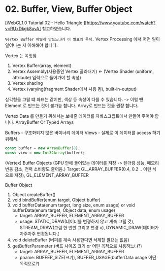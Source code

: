 # 02. Buffer, View, Buffer Object 

[WebGL1.0 Tutorial 02 - Hello Triangle ][https://www.youtube.com/watch?v=RUxDkgk8uvA] 참고하였습니다.

`Vertex Buffer 어떻게 만드느냐가 이 발표의 목적.`
Vertex Processing 에서 어떤 일이 일어나는 지 이해해야 합니다.

Vertex 는 꼭짓점

1. Vertex Buffer(array, element)
2. Vertex Assembly(사용중인 Vertex 골라내기) <- (Vertex Shader (uniform, attribute) 입력으로 들어가야 할 속성)
3. Vertex shading
4. Vertex (varying(fragment Shader에서 사용 됨), built-in-output)

삼각형을 그릴 떄 좌표는 같지만, 색상 등 속성이 다를 수 있습니다. -> 이럴 떈 Element 로 만드는 것이 불가능 합니다.
Array로 만드는 것을 권장 합니다.

Vertex Data 를 만들기 위해서는 보내줄 데이터를 자바스크립트에서 만들어 주어야 합니다.
ArrayBuffer Or Typed Arrays 

Buffers - 구조화되지 않은 바이너리 데이터
Views - 실제로 이 데이터를 access 하기 위해서. 
 
``` javascript
const buffer = new ArrayBuffer(8);
const view = new Int32Array(buffer);
```
(Vertex) Buffer Objects (GPU 안에 들어있는 데이터를 저장 -> 렌더링 성능, 메모리 변동 감소, 전력 소비량도 줄어듬.)
    Target GL_ARRAY_BUFFER(0.4, 0.2 .. 이런 식으로 저장), GL_ELEMENT_ARRAY_BUFFER


Buffer Object 

1. Object createBuffer() 
2. void bindBuffer(enum target, Object buffer)
3. void bufferData(enum target, long size, enum usage)  or void bufferData(enum target, Object data, enum usage)
    - target: ARRAY_BUFFER, ELEMENT_ARRAY_BUFFER 
    - usage: STATIC_DRAW(데이터를 변경하지 않고 계속 그릴 것), STREAM_DRAW(그림 한 번만 그리고 변경 x), DYNAMIC_DRAW(데이터가 자주자주 변경됩니다.)
4. void deleteBuffer (버퍼를 계속 사용한다면 삭제할 필요는 없음)
5. getBufferParameter (버프 사이즈 크기 or 어떤 목적으로 사용하느냐?)
    - target: ARRAY_BUFFER, ELEMENT_ARRAY_BUFFER
    - pname: BUFFER_SIZE(크기), BUFFER_USAGE(bufferData usage 어떤 목적으로?)
  


